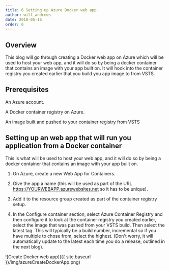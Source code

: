 ```yaml
---
title: 6 Setting up Azure Docker web app
author: will_andrews
date: 2018-05-16
order: 6
--- 
```


## Overview
This blog will go through creating a Docker web app on Azure which will be used to host your web app, and it will do so by being a docker container that contains an image with your app built on. It will hook into the container registry you created earlier that you build you app image to from VSTS.

## Prerequisites

An Azure account.

A Docker container registry on Azure.

An image built and pushed to your container registry from VSTS

## Setting up an web app that will run you application from a Docker container

This is what will be used to host your web app, and it will do so by being a docker container that contains an image with your app built on.

1) On Azure, create a new Web App for Containers.

2) Give the app a name (this will be used as part of the URL https://YOURWEBAPP.azurewebsites.net so it has to be unique).

3) Add it to the resource group created as part of the container registry setup.

4) In the Configure container section, select Azure Container Registry and then configure it to look at the container registry you created earlier, select the image that was pushed from your VSTS build. Then select the latest tag. This will typically be a build number, incremental so if you have multiple to chose from, select the highest. (Don't worry, it will automatically update to the latest each time you do a release, outlined in the next blog).

![Create Docker web app]({{ site.baseurl }}/img/azureCreateDockerApp.png)